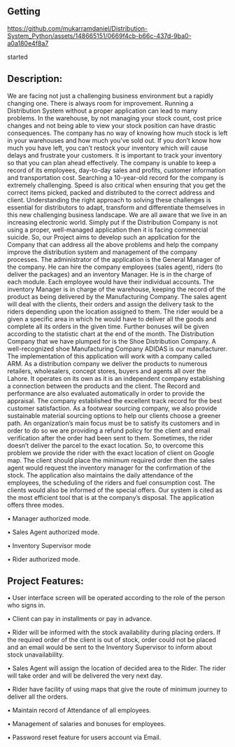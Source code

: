 
## Getting 

https://github.com/mukarramdaniel/Distribution-System_Python/assets/148665151/0669f4cb-b66c-437d-9ba0-a0a180e4f8a7

started

## Description: 
We are facing not just a challenging business environment but a rapidly changing one. There
is always room for improvement. Running a Distribution System without a proper application
can lead to many problems. In the warehouse, by not managing your stock count, cost price
changes and not being able to view your stock position can have drastic consequences. The
company has no way of knowing how much stock is left in your warehouses and how much
you’ve sold out. If you don’t know how much you have left, you can’t restock your inventory
which will cause delays and frustrate your customers. It is important to track your inventory
so that you can plan ahead effectively. The company is unable to keep a record of its employees,
day-to-day sales and profits, customer information and transportation cost. Searching
a 10-year-old record for the company is extremely challenging. Speed is also critical when
ensuring that you get the correct items picked, packed and distributed to the correct address
and client. Understanding the right approach to solving these challenges is essential for distributors
to adapt, transform and differentiate themselves in this new challenging business
landscape.
We are all aware that we live in an increasing electronic world. Simply put if the Distribution
Company is not using a proper, well-managed application then it is facing commercial suicide.
So, our Project aims to develop such an application for the Company that can address all
the above problems and help the company improve the distribution system and management
of the company processes.
The administrator of the application is the General Manager of the company. He can hire the
company employees (sales agent), riders (to deliver the packages) and an inventory Manager.
He is in the charge of each module. Each employee would have their individual accounts.
The inventory Manager is in charge of the warehouse, keeping the record of the product as
being delivered by the Manufacturing Company. The sales agent will deal with the clients,
their orders and assign the delivery task to the riders depending upon the location assigned
to them. The rider would be a given a specific area in which he would have to deliver all the
goods and complete all its orders in the given time. Further bonuses will be given according
to the statistic chart at the end of the month.
The Distribution Company that we have plumped for is the Shoe Distribution Company. A
well-recognized shoe Manufacturing Company ADIDAS is our manufacturer. The implementation
of this application will work with a company called ARM. As a distribution company
we deliver the products to numerous retailers, wholesalers, concept stores, buyers and agents
all over the Lahore. It operates on its own as it is an independent company establishing a
connection between the products and the client.
The Record and performance are also evaluated automatically in order to provide the appraisal.
The company established the excellent track record for the best customer satisfaction. As a
footwear sourcing company, we also provide sustainable material sourcing options to help our
clients choose a greener path. An organization’s main focus must be to satisfy its customers
and in order to do so we are providing a refund policy for the client and email verification
after the order had been sent to them. Sometimes, the rider doesn’t deliver the parcel to the
exact location. So, to overcome this problem we provide the rider with the exact location of client on Google map. The client should place the minimum required order then the sales
agent would request the inventory manager for the confirmation of the stock. The application
also maintains the daily attendance of the employees, the scheduling of the riders and fuel
consumption cost. The clients would also be informed of the special offers. Our system is
cited as the most efficient tool that is at the company’s disposal.
The application offers three modes.

• Manager authorized mode.

• Sales Agent authorized mode.

• Inventory Supervisor mode

• Rider authorized mode.

## Project Features:
• User interface screen will be operated according to the role of the person who signs in.

• Client can pay in installments or pay in advance.

• Rider will be informed with the stock availability during placing orders. If the required order
of the client is out of stock, order could not be placed and an email would be sent to the
Inventory Supervisor to inform about stock unavailability.

• Sales Agent will assign the location of decided area to the Rider. The rider will take order
and will be delivered the very next day.

• Rider have facility of using maps that give the route of minimum journey to deliver all the
orders.

• Maintain record of Attendance of all employees.

• Management of salaries and bonuses for employees.

• Password reset feature for users account via Email.
